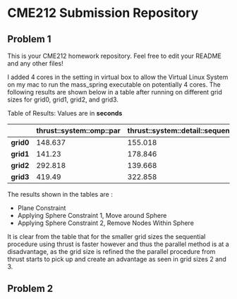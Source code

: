 # CME212 Submission Repository

## Problem 1
This is your CME212 homework repository. Feel free to edit your README and any other files!

I added 4 cores in the setting in virtual box to allow the Virtual Linux System on my mac to run the mass_spring executable on potentially 4 cores. The following results are shown below in a table after running on different grid sizes for grid0, grid1, grid2, and grid3. 

Table of Results: Values are in **seconds**
 
|                                                | thrust::system::omp::par | thrust::system::detail::sequential::seq |
|------------------------------------------------|--------------------------|-----------------------------------------|
| **grid0**										 | 148.637                  | 155.018                                 |
| **grid1**										 | 141.23                   | 178.846                                 |
| **grid2**										 | 292.818                  | 139.668                                 |
| **grid3**										 | 419.49                   | 322.858                                 |

The results shown in the tables are :
* Plane Constraint
* Applying Sphere Constraint 1, Move around Sphere
* Applying Sphere Constraint 2, Remove Nodes Within Sphere

It is clear from the table that for the smaller grid sizes the sequential procedure using thrust is faster however and thus the parallel method is at a disadvantage, as the grid size is refined the the parallel procedure from thrust starts to pick up and create an advantage as seen in grid sizes 2 and 3. 

## Problem 2




